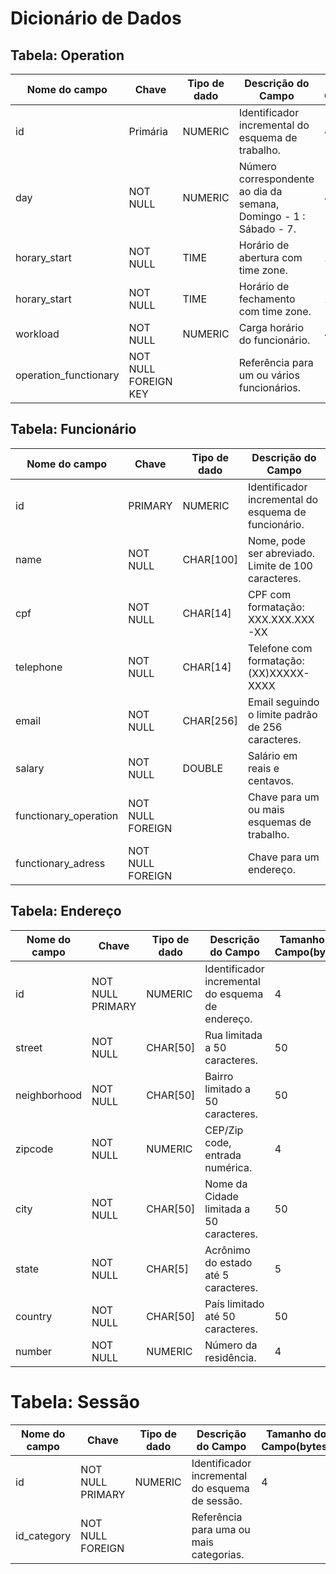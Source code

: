 # Dicionário de Dados
## Tabela: Operation

| Nome do campo         | Chave                | Tipo de dado | Descrição do Campo                                                | Tamanho do Campo(bytes) |
|-----------------------|----------------------|--------------|-------------------------------------------------------------------|-------------------------|
| id                    | Primária             | NUMERIC      | Identificador incremental do esquema de trabalho.                 | 4                       |
| day                   | NOT NULL             | NUMERIC      | Número correspondente ao dia da semana, Domingo - 1 : Sábado - 7. | 4                       |
| horary_start          | NOT NULL             | TIME         | Horário de abertura com time zone.                                | 12                      |
| horary_start          | NOT NULL             | TIME         | Horário de fechamento com time zone.                              | 12                      |
| workload              | NOT NULL             | NUMERIC      | Carga horário do funcionário.                                     | 4                       |
| operation_functionary | NOT NULL FOREIGN KEY |              | Referência para um ou vários funcionários.                        |                         |

## Tabela: Funcionário

| Nome do campo         | Chave            | Tipo de dado | Descrição do Campo                                   | Tamanho do Campo(bytes) |
|-----------------------|------------------|--------------|------------------------------------------------------|-------------------------|
| id                    | PRIMARY          | NUMERIC      | Identificador incremental do esquema de funcionário. | 4                       |
| name                  | NOT NULL         | CHAR[100]    | Nome, pode ser abreviado. Limite de 100 caracteres.  | 100                     |
| cpf                   | NOT NULL         | CHAR[14]     | CPF com formatação: XXX.XXX.XXX-XX                   | 14                      |
| telephone             | NOT NULL         | CHAR[14]     | Telefone com formatação: (XX)XXXXX-XXXX              | 14                      |
| email                 | NOT NULL         | CHAR[256]    | Email seguindo o limite padrão de 256 caracteres.    | 256                     |
| salary                | NOT NULL         | DOUBLE       | Salário em reais e centavos.                         | 8                       |
| functionary_operation | NOT NULL FOREIGN |              | Chave para um ou mais esquemas de trabalho.          |                         |
| functionary_adress    | NOT NULL FOREIGN |              | Chave para um endereço.                              |                         |

## Tabela: Endereço

| Nome do campo | Chave            | Tipo de dado | Descrição do Campo                                | Tamanho do Campo(bytes) |
|---------------|------------------|--------------|---------------------------------------------------|-------------------------|
| id            | NOT NULL PRIMARY | NUMERIC      | Identificador incremental do esquema de endereço. | 4                       |
| street        | NOT NULL         | CHAR[50]     | Rua limitada a 50 caracteres.                     | 50                      |
| neighborhood  | NOT NULL         | CHAR[50]     | Bairro limitado a 50 caracteres.                  | 50                      |
| zipcode       | NOT NULL         | NUMERIC      | CEP/Zip code, entrada numérica.                   | 4                       |
| city          | NOT NULL         | CHAR[50]     | Nome da Cidade limitada a 50 caracteres.          | 50                      |
| state         | NOT NULL         | CHAR[5]      | Acrônimo do estado até 5 caracteres.              | 5                       |
| country       | NOT NULL         | CHAR[50]     | País limitado até 50 caracteres.                  | 50                      |
| number        | NOT NULL         | NUMERIC      | Número da residência.                             | 4                       |

# Tabela: Sessão

| Nome do campo | Chave            | Tipo de dado | Descrição do Campo                              | Tamanho do Campo(bytes) |
|---------------|------------------|--------------|-------------------------------------------------|-------------------------|
| id            | NOT NULL PRIMARY | NUMERIC      | Identificador incremental do esquema de sessão. | 4                       |
| id_category   | NOT NULL FOREIGN |              | Referência para uma ou mais categorias.         |                         |
